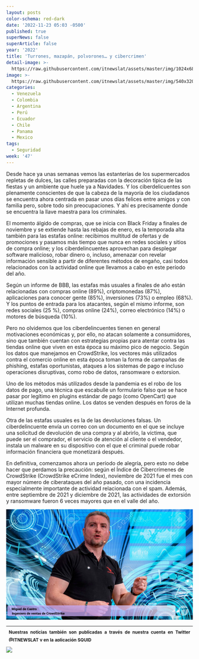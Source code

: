 ```yaml
---
layout: posts
color-schema: red-dark
date: '2022-11-23 05:03 -0500'
published: true
superNews: false
superArticle: false
year: '2022'
title: 'Turrones, mazapán, polvorones… y cibercrimen'
detail-image: >-
  https://raw.githubusercontent.com/itnewslat/assets/master/img/1024x680/Miguel-de-Castro-g.jpg
image: >-
  https://raw.githubusercontent.com/itnewslat/assets/master/img/540x320/Miguel-de-Castro-p.jpg
categories:
  - Venezuela
  - Colombia
  - Argentina
  - Perú
  - Ecuador
  - Chile
  - Panama
  - Mexico
tags:
  - Seguridad
week: '47'
---
```

Desde hace ya unas semanas vemos las estanterías de los supermercados repletas de dulces, las calles preparadas con la decoración típica de las fiestas y un ambiente que huele ya a Navidades. Y los ciberdelicuentes son plenamente conscientes de que la cabeza de la mayoría de los ciudadanos se encuentra ahora centrada en pasar unos días felices entre amigos y con familia pero, sobre todo sin preocupaciones. Y ahí es precisamente donde se encuentra la llave maestra para los criminales.

El momento álgido de compras, que se inicia con Black Friday a finales de noviembre y se extiende hasta las rebajas de enero, es la temporada alta también para las estafas online: recibimos multitud de ofertas y de promociones y pasamos más tiempo que nunca en redes sociales y sitios de compra online; y los ciberdelincuentes aprovechan para desplegar software malicioso, robar dinero o, incluso, amenazar con revelar información sensible a partir de diferentes métodos de engaño, casi todos relacionados con la actividad online que llevamos a cabo en este período del año.

Según un informe de BBB, las estafas más usuales a finales de año están relacionadas con compras online (89%), criptomonedas (87%), aplicaciones para conocer gente (85%), inversiones (73%) o empleo (68%). Y los puntos de entrada para los atacantes, según el mismo informe, son redes sociales (25 %), compras online (24%), correo electrónico (14%) o motores de búsqueda (10%).

Pero no olvidemos que los ciberdelincuentes tienen en general motivaciones económicas y, por ello, no atacan solamente a consumidores, sino que también cuentan con estrategias propias para atentar contra las tiendas online que viven en esta época su máximo pico de negocio. Según los datos que manejamos en CrowdStrike, los vectores más utilizados contra el comercio online en esta época toman la forma de campañas de phishing, estafas oportunistas, ataques a los sistemas de pago e incluso operaciones disruptivas, como robo de datos, ransomware o extorsion.

Uno de los métodos más utilizados desde la pandemia es el robo de los datos de pago, una técnica que escabulle un formulario falso que se hace pasar por legítimo en plugins estándar de pago (como OpenCart) que utilizan muchas tiendas online. Los datos se venden después en foros de la Internet profunda.

Otra de las estafas usuales es la de las devoluciones falsas. Un ciberdelincuente envía un correo con un documento en el que se incluye una solicitud de devolución de una compra y al abrirlo, la víctima, que puede ser el comprador, el servicio de atención al cliente o el vendedor, instala un malware en su dispositivo con el que el criminal puede robar información financiera que monetizará después.

En definitiva, comenzamos ahora un período de alegría, pero esto no debe hacer que perdamos la precaución: según el Índice de Cibercrímenes de CrowdStrike (CrowdStrike eCrime Index), noviembre de 2021 fue el mes con mayor número de ciberataques del año pasado, con una incidencia especialmente importante de actividad relacionada con el spam. Además, entre septiembre de 2021 y diciembre de 2021, las actividades de extorsión y ransomware fueron 6 veces mayores que en el valle del año.

![](https://raw.githubusercontent.com/itnewslat/assets/master/img/540x320/Miguel-de-Castro-p.jpg)

<table style="height: 42px;" width="569">
<tbody>
<tr>
<td style="text-align: justify;"><sub><strong>Nuestras noticias también son publicadas a través de nuestra cuenta en Twitter <a href="https://twitter.com/itnewslat?lang=es">@ITNEWSLAT</a> y en la aplicación <a href="https://squidapp.co/en/">SQUID</a></strong></sub></td>
</tr>
</tbody>
</table>

<img src="https://tracker.metricool.com/c3po.jpg?hash=56f88a41e39ab42c063cc51676587a04"/>